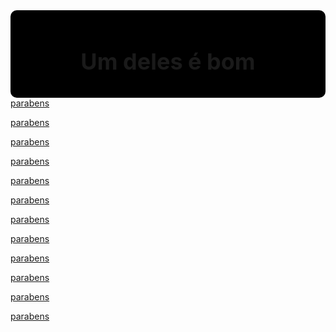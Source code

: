 <html>
<head>
<style>
.header {
  background-color: #000000;
  padding: 20px 20px;
  overflow: hidden;
  text-align: center;
  float: center;
  text-align: center;
  padding: 20px;
  text-decoration: none;
  font-size: 18px;
  font-color: #F1F1F1;
  line-height: 25px;
  border-radius: 10px;
  
}

#col {
  column-count: 2;
  align-content: left;
}

}
container p { display: inline }

a {
	color: white;
	font-size: 30px;
	word-spacing: 30px;
}

body {
	background-color: powderblue;
	background-image: url("background.png");
	background-position: 80% 10%;
	}
	
h1   {
	color: white;
	font-size: 200%;
}

p    {
	color: white;
	font-size: 150%;
}

</style>
</head>
<body>

<div class="header">
	<h1>Um deles é bom</h1>
</div>

<div id="col">
<a href="https://www.youtube.com/watch?v=dQw4w9WgXcQ" target="_blank">parabens</a><nobr>‎‎‎‏‏‎</nobr>
<p></p>
<a href="https://www.youtube.com/watch?v=dQw4w9WgXcQ" target="_blank">parabens</a>
<p></p>
<a href="https://www.youtube.com/watch?v=dQw4w9WgXcQ" target="_blank">parabens</a><nobr></nobr>
<p></p>
<a href="https://www.youtube.com/watch?v=dQw4w9WgXcQ" target="_blank">parabens</a>
<p></p>
<a href="https://www.youtube.com/watch?v=dQw4w9WgXcQ" target="_blank">parabens</a><nobr>‎‎‎‏‏‎</nobr>
<p></p>
<a href="https://www.youtube.com/watch?v=dQw4w9WgXcQ" target="_blank">parabens</a>
<p></p>
<p></p>
<a href="https://www.youtube.com/watch?v=dQw4w9WgXcQ" target="_blank">parabens</a><nobr></nobr>
<p></p>
<a href="https://www.youtube.com/watch?v=dQw4w9WgXcQ" target="_blank">parabens</a>
<p></p>
<a href="https://www.youtube.com/watch?v=dQw4w9WgXcQ" target="_blank">parabens</a><nobr>‎‎‎‏‏‎</nobr>
<p></p>
<a href="https://www.youtube.com/watch?v=dQw4w9WgXcQ" target="_blank">parabens</a>
<p></p>
<a href="https://www.youtube.com/watch?v=dQw4w9WgXcQ" target="_blank">parabens</a><nobr>‎‎‎‏‏‎</nobr>
<p></p>
<a href="https://www.youtube.com/watch?v=dQw4w9WgXcQ" target="_blank">parabens</a>
<p></p>
